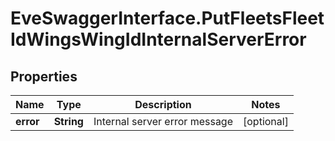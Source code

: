 # EveSwaggerInterface.PutFleetsFleetIdWingsWingIdInternalServerError

## Properties
Name | Type | Description | Notes
------------ | ------------- | ------------- | -------------
**error** | **String** | Internal server error message | [optional] 


